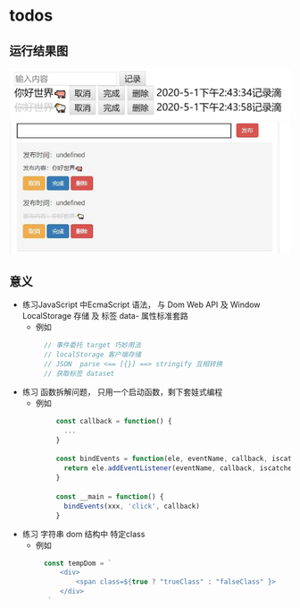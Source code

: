 # todos
## 运行结果图
  ![images](https://github.com/Keviniswhite/todos/blob/master/todo.png)
  ![images](https://github.com/Keviniswhite/todos/blob/master/todo2.jpg)
## 意义
- 练习JavaScript 中EcmaScript 语法， 与 Dom Web API 及 Window LocalStorage 存储 及 标签 data- 属性标准套路
  - 例如
    ```js
      // 事件委托 target 巧妙用法
      // localStorage 客户端存储
      // JSON  parse <== [{}] ==> stringify 互相转换
      // 获取标签 dataset 
    ```
- 练习 函数拆解问题， 只用一个启动函数，剩下套娃式编程
  - 例如
     ```js
          const callback = function() {
            ...
          }

          const bindEvents = function(ele, eventName, callback, iscatche = false) {
            return ele.addEventListener(eventName, callback, iscatche)
          }

          const __main = function() {
            bindEvents(xxx, 'click', callback)
          }
       ```
- 练习 字符串 dom 结构中 特定class 
  - 例如
    ```js
      const tempDom = `
          <div> 
              <span class=${true ? "trueClass" : "falseClass" }>
          </div>
       `
    ```


